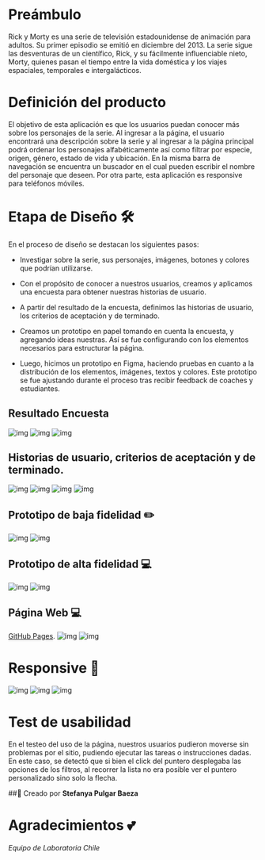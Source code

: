 # Preámbulo
Rick y Morty es una serie de televisión estadounidense de animación para adultos. Su primer episodio se emitió en diciembre del 2013. La serie sigue las desventuras de un científico, Rick, y su fácilmente influenciable nieto, Morty, quienes pasan el tiempo entre la vida doméstica y los viajes espaciales, temporales e intergalácticos. 

# Definición del producto
El objetivo de esta aplicación es que los usuarios puedan conocer más sobre los personajes de la serie. Al ingresar a la página, el usuario encontrará una descripción sobre la serie y al ingresar a la página principal podrá ordenar los personajes alfabéticamente así como filtrar por especie, origen, género, estado de vida y ubicación. En la misma barra de navegación se encuentra un buscador en el cual pueden escribir el nombre del personaje que deseen. 
Por otra parte, esta aplicación es responsive para teléfonos móviles. 

# Etapa de Diseño :hammer_and_wrench:
En el proceso de diseño se destacan los siguientes pasos:

* Investigar sobre la serie, sus personajes, imágenes, botones y colores que podrían utilizarse.

* Con el propósito de conocer a nuestros usuarios, creamos y aplicamos una encuesta para obtener nuestras historias de usuario. 

* A partir del resultado de la encuesta, definimos las historias de usuario, los criterios de aceptación y de terminado. 

* Creamos un prototipo en papel tomando en cuenta la encuesta, y agregando ideas nuestras. Así se fue configurando con los elementos necesarios para estructurar la página.

* Luego, hicimos un prototipo en Figma, haciendo pruebas en cuanto a la distribución de los elementos, imágenes, textos y colores. Este prototipo se fue ajustando durante el proceso tras recibir feedback de coaches y estudiantes. 

## Resultado Encuesta
![img](https://i.imgur.com/HamPmJR.png)
![img](https://i.imgur.com/BYlpP7D.png)
![img](https://i.imgur.com/N2l5myv.png)

## Historias de usuario, criterios de aceptación y de terminado. 
![img](https://i.imgur.com/4W1j8FL.jpg)
![img](https://i.imgur.com/hMXOqJN.jpg)
![img](https://i.imgur.com/2lbTWGy.jpg)
![img](https://i.imgur.com/RJ6YjSd.jpg)

## Prototipo de baja fidelidad :pencil2:
![img](https://i.imgur.com/eQBT3Vt.jpg)
![img](https://i.imgur.com/OCuZitd.jpg)

## Prototipo de alta fidelidad :computer:
![img](https://i.imgur.com/Lfs4YuV.png)
![img](https://i.imgur.com/ttC3T5Z.png)

## Página Web :computer:
[GitHub Pages](https://margaritamolina.github.io/SCL018-data-lovers/src/).
![img](https://i.imgur.com/igCIESu.png)
![img](https://i.imgur.com/D7CLxeU.png)


# Responsive :iphone:
![img](https://i.imgur.com/WAzXEiB.png)
![img](https://i.imgur.com/T2Wmyu2.png)
![img](https://i.imgur.com/Agh70sb.png)

# Test de usabilidad
En el testeo del uso de la página, nuestros usuarios pudieron moverse sin problemas por el sitio, pudiendo ejecutar las tareas o instrucciones dadas. En este caso, se detectó que si bien el click del puntero desplegaba las opciones de los filtros, al recorrer la lista no era posible ver el puntero personalizado sino solo la flecha. 

##:pencil: Creado por
**Stefanya Pulgar Baeza**

# Agradecimientos :two_hearts:
_Equipo de Laboratoria Chile_